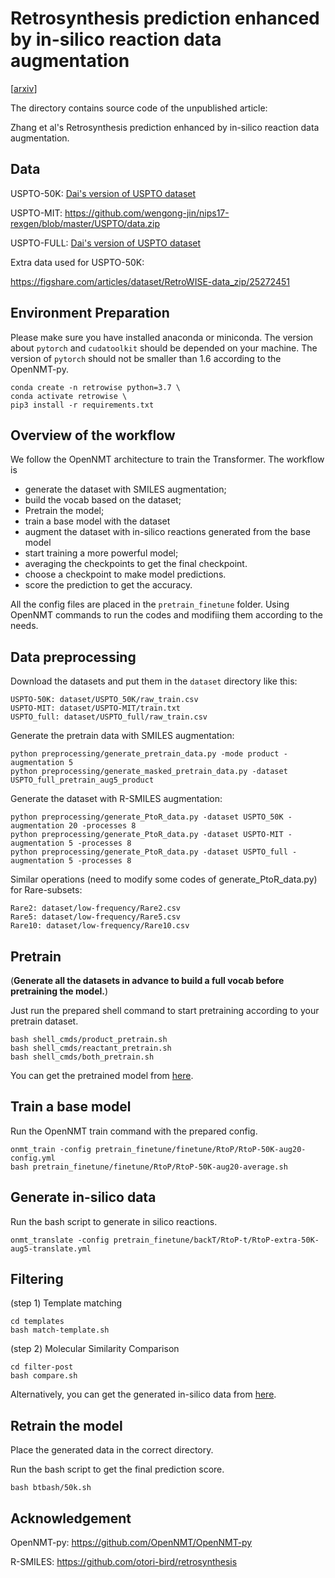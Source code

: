 # Retrosynthesis prediction enhanced by in-silico reaction data augmentation


[[arxiv](https://arxiv.org/abs/2402.00086)]

The directory contains source code of the unpublished article:

Zhang et al's Retrosynthesis prediction enhanced by in-silico reaction data augmentation.

## Data

USPTO-50K: [Dai's version of USPTO dataset](https://www.dropbox.com/sh/6ideflxcakrak10/AADTbFBC0F8ax55-z-EDgrIza)

USPTO-MIT: https://github.com/wengong-jin/nips17-rexgen/blob/master/USPTO/data.zip

USPTO-FULL: [Dai's version of USPTO dataset](https://www.dropbox.com/sh/6ideflxcakrak10/AADTbFBC0F8ax55-z-EDgrIza)

Extra data used for USPTO-50K:

https://figshare.com/articles/dataset/RetroWISE-data_zip/25272451

## Environment Preparation

Please make sure you have installed anaconda or miniconda. The version about `pytorch` and `cudatoolkit` should be depended on your machine. The version of `pytorch` should not be smaller than 1.6 according to the OpenNMT-py.

```shell
conda create -n retrowise python=3.7 \
conda activate retrowise \
pip3 install -r requirements.txt
```

## Overview of the workflow

We follow the OpenNMT architecture to train the Transformer. The workflow is

* generate the dataset with SMILES augmentation;
* build the vocab based on the dataset;
* Pretrain the model;
* train a base model with the dataset
* augment the dataset with in-silico reactions generated from the base model
* start training a more powerful model;
* averaging the checkpoints to get the final checkpoint.
* choose a checkpoint to make model predictions.
* score the prediction to get the accuracy.

All the config files are placed in the `pretrain_finetune` folder. Using OpenNMT commands to run the codes and modifiing them according to the needs.

## Data preprocessing

Download the datasets and put them in the `dataset` directory like this:

```shell
USPTO-50K: dataset/USPTO_50K/raw_train.csv
USPTO-MIT: dataset/USPTO-MIT/train.txt
USPTO_full: dataset/USPTO_full/raw_train.csv
```

Generate the pretrain data with SMILES augmentation:

```
python preprocessing/generate_pretrain_data.py -mode product -augmentation 5
python preprocessing/generate_masked_pretrain_data.py -dataset USPTO_full_pretrain_aug5_product
```

Generate the dataset with R-SMILES augmentation:

```
python preprocessing/generate_PtoR_data.py -dataset USPTO_50K -augmentation 20 -processes 8
python preprocessing/generate_PtoR_data.py -dataset USPTO-MIT -augmentation 5 -processes 8
python preprocessing/generate_PtoR_data.py -dataset USPTO_full -augmentation 5 -processes 8
```

Similar operations (need to modify some codes of generate_PtoR_data.py) for Rare-subsets:

```
Rare2: dataset/low-frequency/Rare2.csv
Rare5: dataset/low-frequency/Rare5.csv
Rare10: dataset/low-frequency/Rare10.csv
```


## Pretrain 

​(**Generate all the datasets in advance to build a full vocab before pretraining the model.**)

Just run the prepared shell command to start pretraining according to your pretrain dataset.

  ```shell
  bash shell_cmds/product_pretrain.sh
  bash shell_cmds/reactant_pretrain.sh
  bash shell_cmds/both_pretrain.sh
  ```
You can get the pretrained model from [here](https://figshare.com/articles/dataset/RetroWISE-data_zip/25272451).

## Train a base model 

Run the OpenNMT train command with the prepared config. 

  ```shell
  onmt_train -config pretrain_finetune/finetune/RtoP/RtoP-50K-aug20-config.yml
  bash pretrain_finetune/finetune/RtoP/RtoP-50K-aug20-average.sh
  ```

## Generate in-silico data

Run the bash script to generate in silico reactions.

 ```shell
 onmt_translate -config pretrain_finetune/backT/RtoP-t/RtoP-extra-50K-aug5-translate.yml
 ```
 
## Filtering

(step 1) Template matching

```
cd templates
bash match-template.sh
```

(step 2) Molecular Similarity Comparison

```
cd filter-post
bash compare.sh
```
Alternatively, you can get the generated in-silico data from [here](https://figshare.com/articles/dataset/RetroWISE-data_zip/25272451).

## Retrain the model

Place the generated data in the correct directory. 

Run the bash script to get the final prediction score.

```shell
bash btbash/50k.sh
```
## Acknowledgement

OpenNMT-py: https://github.com/OpenNMT/OpenNMT-py

R-SMILES: https://github.com/otori-bird/retrosynthesis
